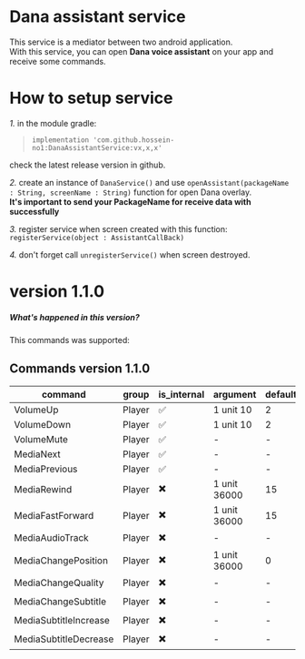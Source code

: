 # Dana assistant service
This service is a mediator between two android application.<br/>
With this service, you can open **Dana voice assistant** on your app and receive some commands.
# How to setup service
*1.* in the module gradle:
> `implementation 'com.github.hossein-no1:DanaAssistantService:vx,x,x'`

check the latest release version in github.

*2.* create an instance of `DanaService()`
and use `openAssistant(packageName : String, screenName : String)` function for open Dana overlay.<br/>
**It's important to send your PackageName for receive data with successfully**

*3.* register service when screen created with this function:<br/>
`registerService(object : AssistantCallBack)`

*4.* don't forget call `unregisterService()` when screen destroyed.

# version 1.1.0
##### What's happened in this version?
This commands was supported:

## Commands version 1.1.0

| command | group | is_internal | argument     | default_value |
|---------|-------|-------------|--------------|---------------|
| VolumeUp              | Player | ✅ | 1 unit 10    | 2             |
| VolumeDown            | Player | ✅ | 1 unit 10    | 2             |
| VolumeMute            | Player | ✅ | -            | -             |
| MediaNext             | Player | ✅ | -            | -             |
| MediaPrevious         | Player | ✅ | -            | -             |
| MediaRewind           | Player | ✖️ | 1 unit 36000 | 15            |
| MediaFastForward      | Player | ✖️ | 1 unit 36000 | 15            |
| MediaAudioTrack       | Player | ✖️ | -            | -             |
| MediaChangePosition   | Player | ✖️ | 1 unit 36000 | 0             |
| MediaChangeQuality    | Player | ✖️ | -            | -             |
| MediaChangeSubtitle   | Player | ✖️ | -            | -             |
| MediaSubtitleIncrease | Player | ✖️ | -            | -             |
| MediaSubtitleDecrease | Player | ✖️ | -            | -             |
